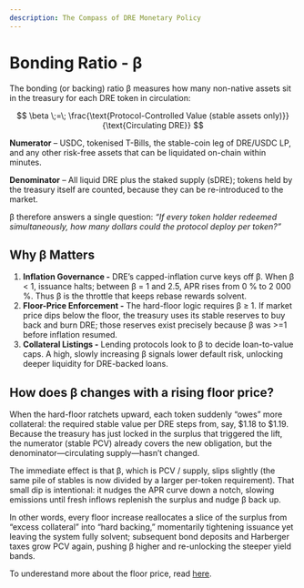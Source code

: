 ```yaml
---
description: The Compass of DRE Monetary Policy
---
```


# Bonding Ratio - β

The bonding (or backing) ratio β measures how many non-native assets sit in the treasury for each DRE token in circulation:

$$
\beta \;=\; \frac{\text{Protocol-Controlled Value (stable assets only)}}{\text{Circulating DRE}}
$$

**Numerator** – USDC, tokenised T-Bills, the stable-coin leg of DRE/USDC LP, and any other risk-free assets that can be liquidated on-chain within minutes.

**Denominator** – All liquid DRE plus the staked supply (sDRE); tokens held by the treasury itself are counted, because they can be re-introduced to the market.

β therefore answers a single question: _“If every token holder redeemed simultaneously, how many dollars could the protocol deploy per token?”_

## Why β Matters

1. **Inflation Governance -** DRE’s capped-inflation curve keys off β. When β < 1, issuance halts; between β = 1 and 2.5, APR rises from 0 % to 2 000 %. Thus β is the throttle that keeps rebase rewards solvent.
2. **Floor-Price Enforcement -** The hard-floor logic requires β ≥ 1. If market price dips below the floor, the treasury uses its stable reserves to buy back and burn DRE; those reserves exist precisely because β was >=1 before inflation resumed.
3. **Collateral Listings -** Lending protocols look to β to decide loan-to-value caps. A high, slowly increasing β signals lower default risk, unlocking deeper liquidity for DRE-backed loans.

## How does β changes with a rising floor price?

When the hard-floor ratchets upward, each token suddenly “owes” more collateral: the required stable value per DRE steps from, say, $1.18 to $1.19. Because the treasury has just locked in the surplus that triggered the lift, the numerator (stable PCV) already covers the new obligation, but the denominator—circulating supply—hasn’t changed.&#x20;

The immediate effect is that β, which is PCV / supply, slips slightly (the same pile of stables is now divided by a larger per-token requirement). That small dip is intentional: it nudges the APR curve down a notch, slowing emissions until fresh inflows replenish the surplus and nudge β back up.&#x20;

In other words, every floor increase reallocates a slice of the surplus from “excess collateral” into “hard backing,” momentarily tightening issuance yet leaving the system fully solvent; subsequent bond deposits and Harberger taxes grow PCV again, pushing β higher and re-unlocking the steeper yield bands.

To underestand more about the floor price, read [here](price-hard-floor.md).
